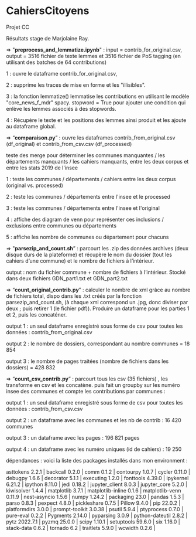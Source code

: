 # CahiersCitoyens
Projet CC

Résultats stage de Marjolaine Ray.

=> "**preprocess_and_lemmatize.ipynb**" : input = contrib_for_original.csv, output = 3516 fichier de texte lemmes et 3516 fichier de PoS tagging (en utilisant des batches de 64 contributions)

1 : ouvre le dataframe contrib_for_original.csv, 

2 : supprime les traces de mise en forme et les "illisibles". 

3 : la fonction lemmatize() lemmatise les contributions en utilisant le modèle "core_news_f_mdr" spacy. stopword = True pour ajouter une condition qui enlève les lemmes associés à des stopwords. 

4 : Récupère le texte et les positions des lemmes ainsi produit et les ajoute au dataframe global.

=> “**comparaison.py**” : ouvre les dataframes contrib_from_original.csv (df_original) et contrib_from_csv.csv (df_processed)

teste des merge pour déterminer les communes manquantes / les départements manquants / les cahiers manquants, entre les deux corpus et entre les stats 2019 de l'insee

1 : teste les communes / départements / cahiers entre les deux corpus (original vs. processed)

2 : teste les communes / départements entre l'insee et le processed

3 : teste les communes / départements entre l'insee et l'original

4 : affiche des diagram de venn pour représenter ces inclusions / exclusions entre communes ou départements

5 : affiche les nombre de communes ou département pour chacuns

=> "**parsezip_and_count.sh**” : parcourt les .zip des données archives (deux disque durs de la plateforme) et récupère le nom du dossier (tout les cahiers d’une commune) et le nombre de fichiers à l’intérieur.

output : nom du fichier commune + nombre de fichiers à l’intérieur. Stocké dans deux fichiers GDN_part1.txt et GDN_part2.txt

=> “**count_original_contrib.py**” : calculer le nombre de xml grâce au nombre de fichiers total, dispo dans les .txt créés par la fonction parsezip_and_count.sh, (à chaque xml correspond un .jpg, donc diviser par deux ; puis retirer 1 (le fichier pdf)). Produire un dataframe pour les parties 1 et 2, puis les concaténer.

output 1 : un seul dataframe enregistré sous forme de csv pour toutes les données : contrib_from_original.csv

output 2 : le nombre de dossiers, correspondant au nombre communes = 18 854

output 3 : le nombre de pages traitées (nombre de fichiers dans les dossiers) = 428 832

=> “**count_csv_contrib.py**” : parcourt tous les csv (35 fichiers) , les transforme en csv et les concatène. puis fait un groupby sur les numéro insee des communes et compte les contributions par communes :

output 1 : un seul dataframe enregistré sous forme de csv pour toutes les données : contrib_from_csv.csv

output 2 : un dataframe avec les communes et les nb de contrib : 16 420 communes

output 3 : un dataframe avec les pages : 196 821 pages

output 4 : un dataframe avec les numéro uniques (id de cahiers) : 19 250

dépendances : voici la liste des packages installés dans mon environment :

asttokens         2.2.1 | 
backcall          0.2.0 | 
comm              0.1.2 | 
contourpy         1.0.7 | 
cycler            0.11.0 | 
debugpy           1.6.6 | 
decorator         5.1.1 | 
executing         1.2.0 | 
fonttools         4.39.0 | 
ipykernel         6.21.2 | 
ipython           8.11.0 | 
jedi              0.18.2 | 
jupyter_client    8.0.3 | 
jupyter_core      5.2.0 | 
kiwisolver        1.4.4 | 
matplotlib        3.7.1 | 
matplotlib-inline 0.1.6 | 
matplotlib-venn   0.11.9 | 
nest-asyncio      1.5.6 | 
numpy             1.24.2 | 
packaging         23.0 | 
pandas            1.5.3 | 
parso             0.8.3 | 
pexpect           4.8.0 | 
pickleshare       0.7.5 | 
Pillow            9.4.0 | 
pip               22.0.2 | 
platformdirs      3.0.0 | 
prompt-toolkit    3.0.38 | 
psutil            5.9.4 | 
ptyprocess        0.7.0 | 
pure-eval         0.2.2 | 
Pygments          2.14.0 | 
pyparsing         3.0.9 | 
python-dateutil   2.8.2 | 
pytz              2022.7.1 | 
pyzmq             25.0.0 | 
scipy             1.10.1 | 
setuptools        59.6.0 | 
six               1.16.0 | 
stack-data        0.6.2 | 
tornado           6.2 | 
traitlets         5.9.0 | 
wcwidth           0.2.6 | 
